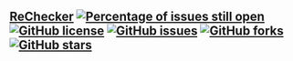 ## [ReChecker](https://github.com/rehlds/ReChecker) [![Percentage of issues still open](http://isitmaintained.com/badge/open/rehlds/ReChecker.svg)](http://isitmaintained.com/project/rehlds/ReChecker "Percentage of issues still open") [![GitHub license](https://img.shields.io/github/license/rehlds/ReChecker.svg?longCache=true&style=flat-square)](https://github.com/rehlds/ReChecker/blob/master/LICENSE)  [![GitHub issues](https://img.shields.io/github/issues/rehlds/ReChecker.svg?longCache=true&style=flat-square)](https://github.com/rehlds/ReChecker/issues) [![GitHub forks](https://img.shields.io/github/forks/rehlds/ReChecker.svg?longCache=true&style=flat-square)](https://github.com/rehlds/ReChecker/network) [![GitHub stars](https://img.shields.io/github/stars/rehlds/ReChecker.svg?longCache=true&style=flat-square)](https://github.com/rehlds/ReChecker/stargazers)
